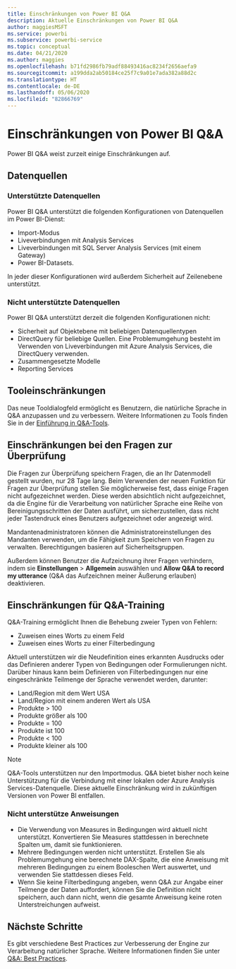 ```yaml
---
title: Einschränkungen von Power BI Q&A
description: Aktuelle Einschränkungen von Power BI Q&A
author: maggiesMSFT
ms.service: powerbi
ms.subservice: powerbi-service
ms.topic: conceptual
ms.date: 04/21/2020
ms.author: maggies
ms.openlocfilehash: b71fd2986fb79adf88493416ac8234f2656aefa9
ms.sourcegitcommit: a199dda2ab50184ce25f7c9a01e7ada382a88d2c
ms.translationtype: HT
ms.contentlocale: de-DE
ms.lasthandoff: 05/06/2020
ms.locfileid: "82866769"
---
```

# <a name="limitations-of-power-bi-qa"></a>Einschränkungen von Power BI Q&A

Power BI Q&A weist zurzeit einige Einschränkungen auf.

## <a name="data-sources"></a>Datenquellen

### <a name="supported-data-sources"></a>Unterstützte Datenquellen

Power BI Q&A unterstützt die folgenden Konfigurationen von Datenquellen im Power BI-Dienst:

- Import-Modus
- Liveverbindungen mit Analysis Services
- Liveverbindungen mit SQL Server Analysis Services (mit einem Gateway)
- Power BI-Datasets.

In jeder dieser Konfigurationen wird außerdem Sicherheit auf Zeilenebene unterstützt.

### <a name="data-sources-not-supported"></a>Nicht unterstützte Datenquellen

Power BI Q&A unterstützt derzeit die folgenden Konfigurationen nicht:

- Sicherheit auf Objektebene mit beliebigen Datenquellentypen
- DirectQuery für beliebige Quellen. Eine Problemumgehung besteht im Verwenden von Liveverbindungen mit Azure Analysis Services, die DirectQuery verwenden.
- Zusammengesetzte Modelle
- Reporting Services 

## <a name="tooling-limitations"></a>Tooleinschränkungen

Das neue Tooldialogfeld ermöglicht es Benutzern, die natürliche Sprache in Q&A anzupassen und zu verbessern. Weitere Informationen zu Tools finden Sie in der [Einführung in Q&A-Tools](q-and-a-tooling-intro.md).

## <a name="review-question-limitations"></a>Einschränkungen bei den Fragen zur Überprüfung

Die Fragen zur Überprüfung speichern Fragen, die an Ihr Datenmodell gestellt wurden, nur 28 Tage lang. Beim Verwenden der neuen Funktion für Fragen zur Überprüfung stellen Sie möglicherweise fest, dass einige Fragen nicht aufgezeichnet werden. Diese werden absichtlich nicht aufgezeichnet, da die Engine für die Verarbeitung von natürlicher Sprache eine Reihe von Bereinigungsschritten der Daten ausführt, um sicherzustellen, dass nicht jeder Tastendruck eines Benutzers aufgezeichnet oder angezeigt wird.

Mandantenadministratoren können die Administratoreinstellungen des Mandanten verwenden, um die Fähigkeit zum Speichern von Fragen zu verwalten. Berechtigungen basieren auf Sicherheitsgruppen. 

Außerdem können Benutzer die Aufzeichnung ihrer Fragen verhindern, indem sie **Einstellungen** > **Allgemein** auswählen und **Allow Q&A to record my utterance** (Q&A das Aufzeichnen meiner Äußerung erlauben) deaktivieren. 

## <a name="teach-qa-limitations"></a>Einschränkungen für Q&A-Training

Q&A-Training ermöglicht Ihnen die Behebung zweier Typen von Fehlern:

- Zuweisen eines Worts zu einem Feld
- Zuweisen eines Worts zu einer Filterbedingung

Aktuell unterstützen wir die Neudefinition eines erkannten Ausdrucks oder das Definieren anderer Typen von Bedingungen oder Formulierungen nicht. Darüber hinaus kann beim Definieren von Filterbedingungen nur eine eingeschränkte Teilmenge der Sprache verwendet werden, darunter:

- Land/Region mit dem Wert USA
- Land/Region mit einem anderen Wert als USA
- Produkte > 100
- Produkte größer als 100
- Produkte = 100
- Produkte ist 100
- Produkte < 100
- Produkte kleiner als 100

> [!NOTE]
> Q&A-Tools unterstützen nur den Importmodus. Q&A bietet bisher noch keine Unterstützung für die Verbindung mit einer lokalen oder Azure Analysis Services-Datenquelle. Diese aktuelle Einschränkung wird in zukünftigen Versionen von Power BI entfallen.

### <a name="statements-not-supported"></a>Nicht unterstütze Anweisungen

- Die Verwendung von Measures in Bedingungen wird aktuell nicht unterstützt. Konvertieren Sie Measures stattdessen in berechnete Spalten um, damit sie funktionieren.
- Mehrere Bedingungen werden nicht unterstützt. Erstellen Sie als Problemumgehung eine berechnete DAX-Spalte, die eine Anweisung mit mehreren Bedingungen zu einem Booleschen Wert auswertet, und verwenden Sie stattdessen dieses Feld.
- Wenn Sie keine Filterbedingung angeben, wenn Q&A zur Angabe einer Teilmenge der Daten auffordert, können Sie die Definition nicht speichern, auch dann nicht, wenn die gesamte Anweisung keine roten Unterstreichungen aufweist.

## <a name="next-steps"></a>Nächste Schritte

Es gibt verschiedene Best Practices zur Verbesserung der Engine zur Verarbeitung natürlicher Sprache. Weitere Informationen finden Sie unter [Q&A: Best Practices](q-and-a-best-practices.md).